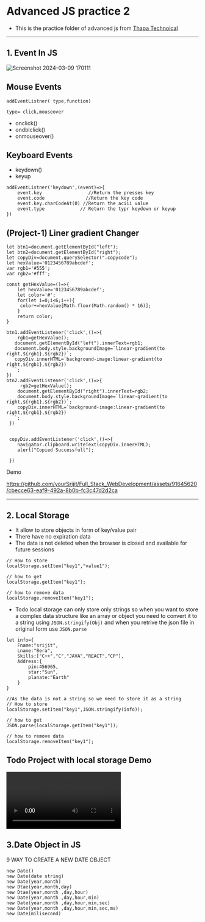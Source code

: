 # Advanced JS practice 2
- This is the practice folder of advanced js from [Thapa Technoical](https://youtu.be/YwsOCN8woA8?si=vjtXdh9nqPtQ0-3Y)  
---

## 1. Event In JS

![Screenshot 2024-03-09 170111](https://github.com/yourSrijit/Full_Stack_WebDevelopment/assets/91645620/49c85e30-d6db-4009-80b7-c5667745011a)

## Mouse Events
```
addEventListner( type,function)

type= click,mouseover
```
 
- onclick()
- ondblclick()
- onmouseover()

## Keyboard Events
- keydown()
- keyup
```
addEventListner('keydown',(event)=>{
    event.key                 //Return the presses key
    event.code               //Return the key code
    event.key.charCodeAt(0) //Return the aciii value
    event.type             // Return the typr keydown or keyup
})
```


## (Project-1) Liner gradient Changer 

```
let btn1=document.getElementById("left");
let btn2=document.getElementById("right");
let copyDiv=document.querySelector(".copycode");
let hexValue='0123456789abcdef';
var rgb1='#555';
var rgb2='#fff';

const getHexValue=()=>{ 
    let hexValue='0123456789abcdef';
    let color='#';
    for(let i=0;i<6;i++){
     color+=hexValue[Math.floor(Math.random() * 16)];
    }
    return color;
}

btn1.addEventListener('click',()=>{ 
    rgb1=getHexValue();
   document.getElementById("left").innerText=rgb1;
   document.body.style.backgroundImage=`linear-gradient(to right,${rgb1},${rgb2})`;
   copyDiv.innerHTML=`background-image:linear-gradient(to right,${rgb1},${rgb2})
   `;
})
btn2.addEventListener('click',()=>{ 
     rgb2=getHexValue();
    document.getElementById("right").innerText=rgb2;
    document.body.style.backgroundImage=`linear-gradient(to right,${rgb1},${rgb2})`;
    copyDiv.innerHTML=`background-image:linear-gradient(to right,${rgb1},${rgb2})
   `;
 })


 copyDiv.addEventListener('click',()=>{
    navigator.clipboard.writeText(copyDiv.innerHTML);
    alert("Copied Successfull");
    
 })
 ```

 Demo 
 
https://github.com/yourSrijit/Full_Stack_WebDevelopment/assets/91645620/cbecce63-eaf9-492a-8b0b-fc3c47d2d2ca


---

## 2. Local Storage
- It allow to store objects in form of key/value pair
- There have no expiration data
- The data is not deleted when the browser is closed and available for future sessions

```
// How to store 
localStorage.setItem("key1","value1");

// how to get 
localStorage.getItem("key1");

// how to remove data 
localStorage.removeItem("key1");

```

- Todo local storage can only store only strings so when you want to store a complex
data structure like an array or object you need to convert it to a string using `JSON.stringify(Obj)`
and when you retrive the json file in original form use `JSON.parse`

```
let info={
    Fname:"srijit",
    Lname:"Bera",
    Skills:["C++","C","JAVA","REACT","CP"],
    Address:{
        pin:456965,
        star:"Sun",
        planate:"Earth"
    }
}

//As the data is not a string so we need to store it as a string
// How to store 
localStorage.setItem("key1",JSON.stringify(info));

// how to get 
JSON.parse(localStorage.getItem("key1"));

// how to remove data 
localStorage.removeItem("key1");

```

## Todo Project with local storage Demo
 
 ![Demo Video](https://i.imgur.com/Re69tte.mp4)

## 3.Date Object in JS
  9 WAY TO CREATE A NEW DATE OBJECT
  ```
  new Date()
  new Date(date string)
  new Date(year,month)
  new Dtae(year,month,day)
  new Dtae(year,month ,day,hour)
  new Date(year,month ,day,hour,min)
  new Date(year,month ,day,hour,min,sec)
  new Date(year,month ,day,hour,min,sec,ms)
  new Date(milisecond)
  ```